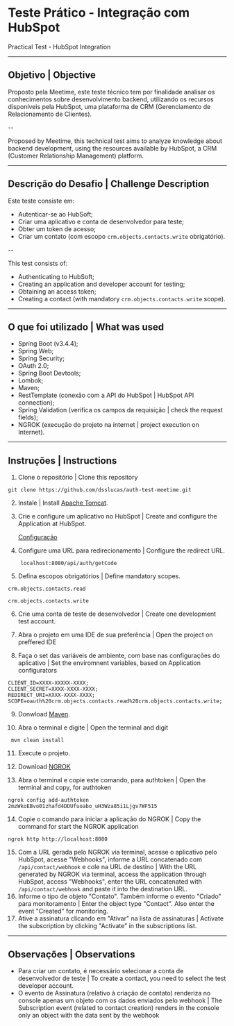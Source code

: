 # Teste Prático - Integração com HubSpot
Practical Test - HubSpot Integration

---

## Objetivo | Objective
Proposto pela Meetime, este teste técnico tem por finalidade analisar os conhecimentos sobre desenvolvimento backend, utilizando os recursos disponíveis pela HubSpot, uma plataforma de CRM (Gerenciamento de Relacionamento de Clientes).

--

Proposed by Meetime, this technical test aims to analyze knowledge about backend development, using the resources available by HubSpot, a CRM (Customer Relationship Management) platform.

---

## Descrição do Desafio | Challenge Description
Este teste consiste em:
- Autenticar-se ao HubSoft;
- Criar uma aplicativo e conta de desenvolvedor para teste;
- Obter um token de acesso;
- Criar um contato (com escopo `crm.objects.contacts.write` obrigatório).

--

This test consists of:
- Authenticating to HubSoft;
- Creating an application and developer account for testing;
- Obtaining an access token;
- Creating a contact (with mandatory `crm.objects.contacts.write` scope).

---

## O que foi utilizado | What was used 
- Spring Boot (v3.4.4);
- Spring Web;
- Spring Security;
- OAuth 2.0;
- Spring Boot Devtools;
- Lombok;
- Maven;
- RestTemplate (conexão com a API do HubSpot | HubSpot API connection);
- Spring Validation (verifica os campos da requisição | check the request fields);
- NGROK (execução do projeto na internet | project execution on Internet).

---

## Instruções | Instructions

1. Clone o repositório | Clone this repository
```
git clone https://github.com/dsslucas/auth-test-meetime.git
```

2. Instale | Install [Apache Tomcat](https://tomcat.apache.org/download-90.cgi).

3. Crie e configure um aplicativo no HubSpot | Create and configure the Application at HubSpot.

    [Configuração](https://developers.hubspot.com/)

4. Configure uma URL para redirecionamento | Configure the redirect URL.
```
    localhost:8080/api/auth/getCode
```

5. Defina escopos obrigatórios | Define mandatory scopes.
```
crm.objects.contacts.read
```
```
crm.objects.contacts.write
```

6. Crie uma conta de teste de desenvolvedor | Create one development test account.

7. Abra o projeto em uma IDE de sua preferência | Open the project on preffered IDE

8. Faça o set das variáveis de ambiente, com base nas configurações do aplicativo | Set the enviromnent variables, based on Application configurators
```
CLIENT_ID=XXXX-XXXXX-XXXX;
CLIENT_SECRET=XXXX-XXXX-XXXX;
REDIRECT_URI=XXXX-XXXX-XXXX;
SCOPE=oauth%20crm.objects.contacts.read%20crm.objects.contacts.write;
```

9. Donwload [Maven](https://maven.apache.org/download.cgi).

10. Abra o terminal e digite | Open the terminal and digit
```
 mvn clean install
```

11. Execute o projeto.

12. Download [NGROK](https://dashboard.ngrok.com/get-started/setup/windows)
13. Abra o terminal e copie este comando, para authtoken | Open the terminal and copy, for authtoken
```
ngrok config add-authtoken 2mzWkoEBvo01zhafd4DDUfuoabo_uH3Wza85i1Ljgv7WF515
```
14. Copie o comando para iniciar a aplicação do NGROK | Copy the command for start the NGROK application
```
ngrok http http://localhost:8080
```

15. Com a URL gerada pelo NGROK via terminal, acesse o aplicativo pelo HubSpot, acesse "Webhooks", informe a URL concatenado com ``/api/contact/webhook`` e cole na URL de destino | With the URL generated by NGROK via terminal, access the application through HubSpot, access "Webhooks", enter the URL concatenated with ``/api/contact/webhook`` and paste it into the destination URL.
16. Informe o tipo de objeto "Contato". Também informe o evento "Criado" para monitoramento | Enter the object type "Contact". Also enter the event "Created" for monitoring.
17. Ative a assinatura clicando em "Ativar" na lista de assinaturas | Activate the subscription by clicking "Activate" in the subscriptions list.
---

## Observações | Observations

- Para criar um contato, é necessário selecionar a conta de desenvolvedor de teste | To create a contact, you need to select the test developer account. 
- O evento de Assinatura (relativo à criação de contato) renderiza no console apenas um objeto com os dados enviados pelo webhook | The Subscription event (related to contact creation) renders in the console only an object with the data sent by the webhook 